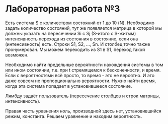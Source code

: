# Лабораторная работа №3

Есть система S с количеством состояний от 1 до 10 (N). 
Необходимо задать количество состояний, тут же появляется матрица в которой мы должны указать на пересечении Si с Sj (S-итого с S-житым) интенсивность перехода из состояния в состояние, если она (интенсивность) есть. 
Строки S1, S2, ..., Sn. И столбец точно также пронумерован.
Мы можем переходить из S1 в S1, переход такой возможен.

Необходимо найти предельные вероятности нахождения системы в том или ином состоянии, т.е. при t стремящемся к бесконечности, и время. Если с вероятностями всё просто, то время - это не вероятно. И это даже совсем не пропорционально вероятности. 
Нужно найти время, когда эта система попадает в установившееся состояние.

Лямбду задаёт пользователь (пересечение столбцов и строк матрицы, интенсивность).

Правая часть уравнения ноль, производной здесь нет, установившийся режим, константа.
Решаем уравнение и находим вероятность.
